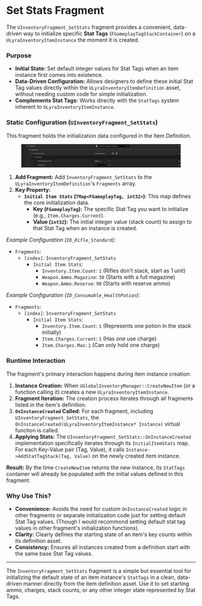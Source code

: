 # Set Stats Fragment

The `UInventoryFragment_SetStats` fragment provides a convenient, data-driven way to initialize specific **Stat Tags** (`FGameplayTagStackContainer`) on a `ULyraInventoryItemInstance` the moment it is created.

### Purpose

* **Initial State:** Set default integer values for Stat Tags when an item instance first comes into existence.
* **Data-Driven Configuration:** Allows designers to define these initial Stat Tag values directly within the `ULyraInventoryItemDefinition` asset, without needing custom code for simple initialization.
* **Complements Stat Tags:** Works directly with the `StatTags` system inherent to `ULyraInventoryItemInstance`.

### Static Configuration (`UInventoryFragment_SetStats`)

This fragment holds the initialization data configured in the Item Definition.

<figure><img src="../../../.gitbook/assets/image (76).png" alt=""><figcaption></figcaption></figure>

1. **Add Fragment:** Add `InventoryFragment_SetStats` to the `ULyraInventoryItemDefinition`'s `Fragments` array.
2. **Key Property:**
   * **`Initial Item Stats` (`TMap<FGameplayTag, int32>`)**: This map defines the core initialization data.
     * **Key (`FGameplayTag`):** The specific Stat Tag you want to initialize (e.g., `Item.Charges.Current`).
     * **Value (`int32`):** The initial integer value (stack count) to assign to that Stat Tag when an instance is created.

_Example Configuration (`ID_Rifle_Standard`):_

* `Fragments`:
  * `[index]`: `InventoryFragment_SetStats`
    * `Initial Item Stats`:
      * `Inventory.Item.Count`: `1` (Rifles don't stack, start as 1 unit)
      * `Weapon.Ammo.Magazine`: `30` (Starts with a full magazine)
      * `Weapon.Ammo.Reserve`: `90` (Starts with reserve ammo)

_Example Configuration (`ID_Consumable_HealthPotion`):_

* `Fragments`:
  * `[index]`: `InventoryFragment_SetStats`
    * `Initial Item Stats`:
      * `Inventory.Item.Count`: `1` (Represents one potion in the stack initially)
      * `Item.Charges.Current`: `1` (Has one use charge)
      * `Item.Charges.Max`: `1` (Can only hold one charge)

### Runtime Interaction

The fragment's primary interaction happens during item instance creation:

1. **Instance Creation:** When `UGlobalInventoryManager::CreateNewItem` (or a function calling it) creates a new `ULyraInventoryItemInstance`.
2. **Fragment Iteration:** The creation process iterates through all fragments listed in the item's definition.
3. **`OnInstanceCreated` Called:** For each fragment, including `UInventoryFragment_SetStats`, the `OnInstanceCreated(ULyraInventoryItemInstance* Instance)` virtual function is called.
4. **Applying Stats:** The `UInventoryFragment_SetStats::OnInstanceCreated` implementation specifically iterates through its `InitialItemStats` map. For each Key-Value pair (Tag, Value), it calls `Instance->AddStatTagStack(Tag, Value)` on the newly created item instance.

**Result:** By the time `CreateNewItem` returns the new instance, its `StatTags` container will already be populated with the initial values defined in this fragment.

### Why Use This?

* **Convenience:** Avoids the need for custom `OnInstanceCreated` logic in other fragments or separate initialization code just for setting default Stat Tag values. (Though I would recommond setting default stat tag values in other fragment's initialization functions).
* **Clarity:** Clearly defines the starting state of an item's key counts within its definition asset.
* **Consistency:** Ensures all instances created from a definition start with the same base Stat Tag values.

***

The `InventoryFragment_SetStats` fragment is a simple but essential tool for initializing the default state of an item instance's `StatTags` in a clean, data-driven manner directly from the item definition asset. Use it to set starting ammo, charges, stack counts, or any other integer state represented by Stat Tags.
